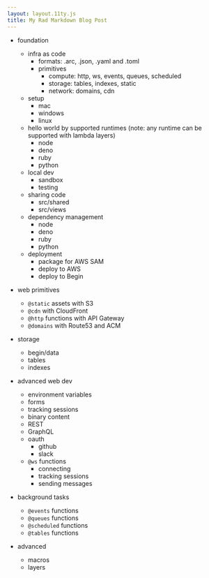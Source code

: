 ```yaml
---
layout: layout.11ty.js
title: My Rad Markdown Blog Post
---
```


- foundation
  - infra as code
    - formats: .arc, .json, .yaml and .toml
    - primitives
      - compute: http, ws, events, queues, scheduled
      - storage: tables, indexes, static
      - network: domains, cdn
  - setup
    - mac
    - windows
    - linux
  - hello world by supported runtimes (note: any runtime can be supported with lambda layers)
    - node
    - deno
    - ruby
    - python
  - local dev
    - sandbox
    - testing 
  - sharing code
    - src/shared
    - src/views
  - dependency management 
    - node
    - deno
    - ruby
    - python
  - deployment
    - package for AWS SAM
    - deploy to AWS
    - deploy to Begin

- web primitives
  - `@static` assets with S3
  - `@cdn` with CloudFront
  - `@http` functions with API Gateway
  - `@domains` with Route53 and ACM

- storage
  - begin/data
  - tables
  - indexes

- advanced web dev
  - environment variables
  - forms
  - tracking sessions
  - binary content
  - REST
  - GraphQL
  - oauth
    - github
    - slack
  - `@ws` functions
    - connecting
    - tracking sessions
    - sending messages

- background tasks
  - `@events` functions
  - `@queues` functions
  - `@scheduled` functions
  - `@tables` functions

- advanced
  - macros
  - layers
